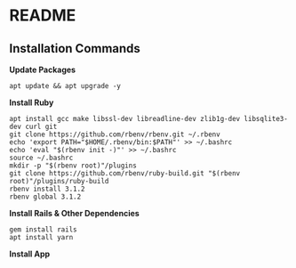# README

Installation Commands
--------------

__Update Packages__
```
apt update && apt upgrade -y
```

__Install Ruby__
```
apt install gcc make libssl-dev libreadline-dev zlib1g-dev libsqlite3-dev curl git
git clone https://github.com/rbenv/rbenv.git ~/.rbenv
echo 'export PATH="$HOME/.rbenv/bin:$PATH"' >> ~/.bashrc
echo 'eval "$(rbenv init -)"' >> ~/.bashrc
source ~/.bashrc
mkdir -p "$(rbenv root)"/plugins
git clone https://github.com/rbenv/ruby-build.git "$(rbenv root)"/plugins/ruby-build
rbenv install 3.1.2
rbenv global 3.1.2
```

__Install Rails & Other Dependencies__
```
gem install rails
apt install yarn
```

__Install App__


